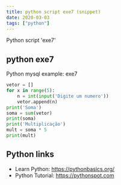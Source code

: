 ```yaml
---
title: python script exe7 (snippet)
date: 2020-03-03
tags: ["python"]
---
```

Python script 'exe7'


## python exe7

Python mysql example: exe7

```python
vetor = []
for x in range(5):
    n = int(input('Digite um numero'))
    vetor.append(n)
print('Soma')
soma = sum(vetor)
print(soma)
print('Multiplicação')
mult = soma * 5
print(mult)

```

## Python links

- Learn Python: https://pythonbasics.org/
- Python Tutorial: https://pythonspot.com
